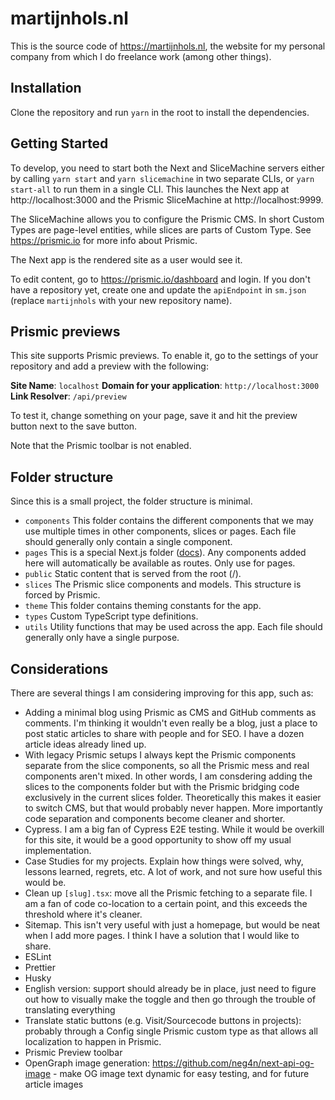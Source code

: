 # martijnhols.nl

This is the source code of https://martijnhols.nl, the website for my personal company from which I do freelance work (among other things).

## Installation

Clone the repository and run `yarn` in the root to install the dependencies.

## Getting Started

To develop, you need to start both the Next and SliceMachine servers either by calling `yarn start` and `yarn slicemachine` in two separate CLIs, or `yarn start-all` to run them in a single CLI. This launches the Next app at http://localhost:3000 and the Prismic SliceMachine at http://localhost:9999.

The SliceMachine allows you to configure the Prismic CMS. In short Custom Types are page-level entities, while slices are parts of Custom Type. See https://prismic.io for more info about Prismic.

The Next app is the rendered site as a user would see it.

To edit content, go to https://prismic.io/dashboard and login. If you don't have a repository yet, create one and update the `apiEndpoint` in `sm.json` (replace `martijnhols` with your new repository name).

## Prismic previews

This site supports Prismic previews. To enable it, go to the settings of your repository and add a preview with the following:

**Site Name**: `localhost`
**Domain for your application**: `http://localhost:3000`
**Link Resolver**: `/api/preview`

To test it, change something on your page, save it and hit the preview button next to the save button.

Note that the Prismic toolbar is not enabled.

## Folder structure

Since this is a small project, the folder structure is minimal.

- `components` This folder contains the different components that we may use multiple times in other components, slices or pages. Each file should generally only contain a single component.
- `pages` This is a special Next.js folder ([docs](https://nextjs.org/docs/basic-features/pages)). Any components added here will automatically be available as routes. Only use for pages.
- `public` Static content that is served from the root (/).
- `slices` The Prismic slice components and models. This structure is forced by Prismic.
- `theme` This folder contains theming constants for the app.
- `types` Custom TypeScript type definitions.
- `utils` Utility functions that may be used across the app. Each file should generally only have a single purpose.

## Considerations

There are several things I am considering improving for this app, such as:

- Adding a minimal blog using Prismic as CMS and GitHub comments as comments. I'm thinking it wouldn't even really be a blog, just a place to post static articles to share with people and for SEO. I have a dozen article ideas already lined up.
- With legacy Prismic setups I always kept the Prismic components separate from the slice components, so all the Prismic mess and real components aren't mixed. In other words, I am consdering adding the slices to the components folder but with the Prismic bridging code exclusively in the current slices folder. Theoretically this makes it easier to switch CMS, but that would probably never happen. More importantly code separation and components become cleaner and shorter.
- Cypress. I am a big fan of Cypress E2E testing. While it would be overkill for this site, it would be a good opportunity to show off my usual implementation.
- Case Studies for my projects. Explain how things were solved, why, lessons learned, regrets, etc. A lot of work, and not sure how useful this would be.
- Clean up `[slug].tsx`: move all the Prismic fetching to a separate file. I am a fan of code co-location to a certain point, and this exceeds the threshold where it's cleaner.
- Sitemap. This isn't very useful with just a homepage, but would be neat when I add more pages. I think I have a solution that I would like to share.
- ESLint
- Prettier
- Husky
- English version: support should already be in place, just need to figure out how to visually make the toggle and then go through the trouble of translating everything
- Translate static buttons (e.g. Visit/Sourcecode buttons in projects): probably through a Config single Prismic custom type as that allows all localization to happen in Prismic.
- Prismic Preview toolbar
- OpenGraph image generation: https://github.com/neg4n/next-api-og-image - make OG image text dynamic for easy testing, and for future article images
